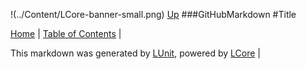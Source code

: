!(../Content/LCore-banner-small.png)
[Up](GitHubMarkdown.md)
###GitHubMarkdown
#Title

[Home](../../README.md) | [Table of Contents](../../TableOfContents.md) | 


This markdown was generated by [LUnit](https://github.com/CodeSingularity/LUnit), powered by [LCore](https://github.com/CodeSingularity/LCore) | 

